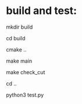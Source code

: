# build and test:

mkdir build

cd build

cmake ..

make main

make check_cut

cd ..

python3 test.py

